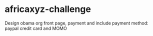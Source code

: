 # africaxyz-challenge
Design obama org front page, payment and include payment method: paypal credit card and MOMO
